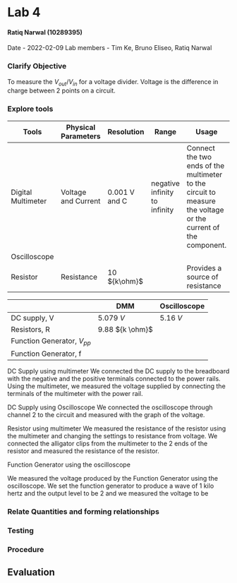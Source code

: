 # Lab 4
#### Ratiq Narwal (10289395)
Date - 2022-02-09
Lab members - Tim Ke, Bruno Eliseo, Ratiq Narwal

### Clarify Objective
To measure the ${V_{out}/V_{in}}$ for a voltage divider.
Voltage is the difference in charge between 2 points on a circuit.


### Explore tools
| Tools              | Physical Parameters | Resolution    | Range                         | Usage                                                                                                         | Uncertainty |
| ------------------ | ------------------- | ------------- | ----------------------------- | ------------------------------------------------------------------------------------------------------------- | ----------- |
| Digital Multimeter | Voltage and Current | 0.001 V and C | negative infinity to infinity | Connect the two ends of the multimeter to the circuit to measure the voltage or the current of the component. | 0.001       |
| Oscilloscope       |                     |               |                               |                                                                                                               |             |
| Resistor           | Resistance          | 10 ${k\ohm}$  |                               | Provides a source of resistance                                                                               | 0.01            |


|                                | DMM           | Oscilloscope |
| ------------------------------ | ------------- | ------------ |
| DC supply, V                   | 5.079 *V*     | 5.16 *V*     |
| Resistors, R                   | 9.88 ${k \ohm}$ |              |
| Function Generator, ${V_{pp}}$ |               |              |
| Function Generator, f          |               |              |


DC Supply using multimeter
We connected the DC supply to the breadboard with the negative and the positive terminals connected to the power rails. Using the multimeter, we measured the voltage supplied by connecting the terminals of the multimeter with the power rail.

DC Supply using Oscilloscope
We connected the oscilloscope through channel 2 to the circuit and measured with the graph of the voltage.

Resistor using multimeter
We measured the resistance of the resistor using the multimeter and changing the settings to resistance from voltage. We connected the alligator clips from the multimeter to the 2 ends of the resistor and measured the resistance of the resistor.

Function Generator using the oscilloscope

We measured the voltage produced by the Function Generator using the oscilloscope. We set the function generator to produce a wave of 1 kilo hertz and the output level to be 2 and we measured the voltage to be 

### Relate Quantities and forming relationships

### Testing

### Procedure

## Evaluation